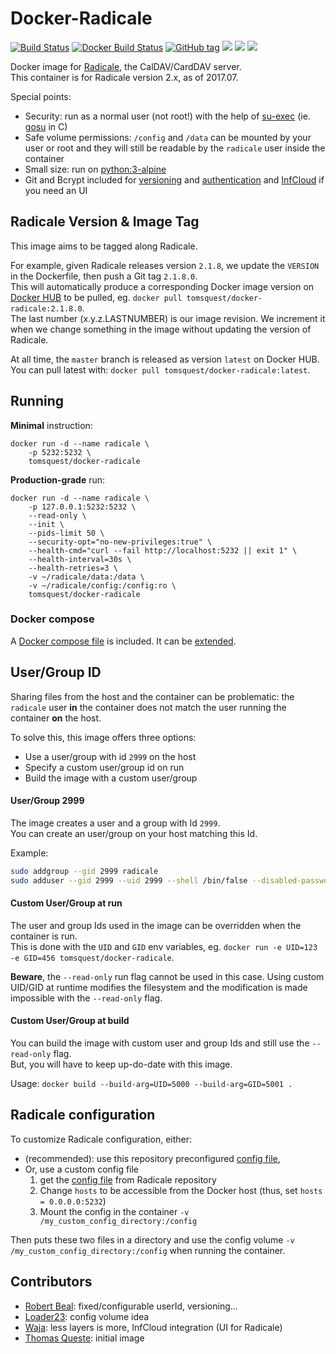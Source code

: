 # Docker-Radicale

[![Build Status](https://travis-ci.org/tomsquest/docker-radicale.svg?branch=master)](https://travis-ci.org/tomsquest/docker-radicale)
[![Docker Build Status](https://img.shields.io/docker/build/tomsquest/docker-radicale.svg)](https://hub.docker.com/r/tomsquest/docker-radicale/)
[![GitHub tag](https://img.shields.io/github/tag/tomsquest/docker-radicale.svg)](https://github.com/tomsquest/docker-radicale/tags)
[![](https://img.shields.io/docker/pulls/tomsquest/docker-radicale.svg)](https://hub.docker.com/r/tomsquest/docker-radicale/)
[![](https://img.shields.io/docker/stars/tomsquest/docker-radicale.svg)](https://hub.docker.com/r/tomsquest/docker-radicale/)
[![](https://img.shields.io/docker/automated/tomsquest/docker-radicale.svg)](https://hub.docker.com/r/tomsquest/docker-radicale/)

Docker image for [Radicale](http://radicale.org), the CalDAV/CardDAV server.  
This container is for Radicale version 2.x, as of 2017.07.

Special points:
* Security: run as a normal user (not root!) with the help of [su-exec](https://github.com/ncopa/su-exec) (ie. [gosu](https://github.com/tianon/gosu) in C)
* Safe volume permissions: `/config` and `/data` can be mounted by your user or root and they will still be readable by the `radicale` user inside the container
* Small size: run on [python:3-alpine](https://hub.docker.com/_/python/)
* Git and Bcrypt included for [versioning](http://radicale.org/versioning/) and [authentication](http://radicale.org/setup/#authentication) and [InfCloud](https://www.inf-it.com/open-source/clients/infcloud/) if you need an UI

## Radicale Version & Image Tag

This image aims to be tagged along Radicale.  

For example, given Radicale releases version `2.1.8`, we update the `VERSION` in the Dockerfile, then push a Git tag `2.1.8.0`.  
This will automatically produce a corresponding Docker image version on [Docker HUB](https://hub.docker.com/r/tomsquest/docker-radicale) to be pulled, eg. `docker pull tomsquest/docker-radicale:2.1.8.0`.  
The last number (x.y.z.LASTNUMBER) is our image revision. We increment it when we change something in the image without updating the version of Radicale.

At all time, the `master` branch is released as version `latest` on Docker HUB. You can pull latest with: `docker pull tomsquest/docker-radicale:latest`.

## Running

**Minimal** instruction:

```
docker run -d --name radicale \
    -p 5232:5232 \
    tomsquest/docker-radicale
```

**Production-grade** run:

```
docker run -d --name radicale \
    -p 127.0.0.1:5232:5232 \
    --read-only \
    --init \
    --pids-limit 50 \
    --security-opt="no-new-privileges:true" \
    --health-cmd="curl --fail http://localhost:5232 || exit 1" \
    --health-interval=30s \
    --health-retries=3 \
    -v ~/radicale/data:/data \
    -v ~/radicale/config:/config:ro \
    tomsquest/docker-radicale
```

### Docker compose

A [Docker compose file](docker-compose.yml) is included. It can be [extended](https://docs.docker.com/compose/production/#modify-your-compose-file-for-production). 

## User/Group ID

Sharing files from the host and the container can be problematic: 
the `radicale` user **in** the container does not match the user running the container **on** the host.

To solve this, this image offers three options:

- Use a user/group with id `2999` on the host
- Specify a custom user/group id on run
- Build the image with a custom user/group

#### User/Group 2999

The image creates a user and a group with Id `2999`.  
You can create an user/group on your host matching this Id.

Example:

```bash
sudo addgroup --gid 2999 radicale
sudo adduser --gid 2999 --uid 2999 --shell /bin/false --disabled-password --no-create-home radicale
```

#### Custom User/Group at run

The user and group Ids used in the image can be overridden when the container is run.  
This is done with the `UID` and `GID` env variables, eg. `docker run -e UID=123 -e GID=456 tomsquest/docker-radicale`.

**Beware**, the `--read-only` run flag cannot be used in this case. Using custom UID/GID at runtime modifies the filesystem and the modification is made impossible with the `--read-only` flag.

#### Custom User/Group at build

You can build the image with custom user and group Ids and still use the `--read-only` flag.  
But, you will have to keep up-do-date with this image.

Usage: `docker build --build-arg=UID=5000 --build-arg=GID=5001 .` 

## Radicale configuration

To customize Radicale configuration, either: 
* (recommended): use this repository preconfigured [config file](config/config),
* Or, use a custom config file
  1. get the [config file](https://raw.githubusercontent.com/Kozea/Radicale/master/config) from Radicale repository
  1. Change `hosts` to be accessible from the Docker host (thus, set `hosts = 0.0.0.0:5232`)
  1. Mount the config in the container `-v /my_custom_config_directory:/config`

Then puts these two files in a directory and use the config volume `-v /my_custom_config_directory:/config` when running the container.

## Contributors

* [Robert Beal](https://github.com/robertbeal): fixed/configurable userId, versioning...
* [Loader23](https://github.com/Loader23): config volume idea
* [Waja](https://github.com/waja): less layers is more, InfCloud integration (UI for Radicale) 
* [Thomas Queste](https://github.com/tomsquest): initial image
